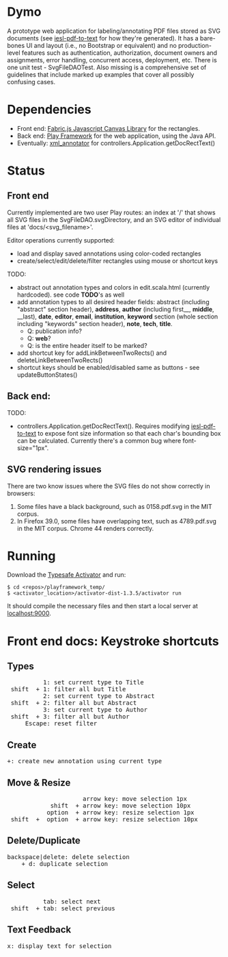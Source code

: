 # Dymo
A prototype web application for labeling/annotating PDF files stored as SVG documents (see
[iesl-pdf-to-text](https://github.com/iesl/iesl-pdf-to-text) for how they're generated). It has a bare-bones UI and
layout (i.e., no Bootstrap or equivalent) and no production-level features such as authentication, authorization,
document owners and assignments, error handling, concurrent access, deployment, etc. There is one unit test -
SvgFileDAOTest. Also missing is a comprehensive set of guidelines that include marked up examples that cover all
possibly confusing cases.


# Dependencies
* Front end: [Fabric.js Javascript Canvas Library](http://fabricjs.com/) for the rectangles.
* Back end: [Play Framework](https://playframework.com/) for the web application, using the Java API.
* Eventually: [xml_annotator](https://github.com/iesl/xml-annotator) for controllers.Application.getDocRectText()


# Status
## Front end
Currently implemented are two user Play routes: an index at '/' that shows all SVG files in the SvgFileDAO.svgDirectory,
and an SVG editor of individual files at 'docs/<svg_filename>'.

Editor operations currently supported:

* load and display saved annotations using color-coded rectangles
* create/select/edit/delete/filter rectangles using mouse or shortcut keys

TODO:

* abstract out annotation types and colors in edit.scala.html (currently hardcoded). see code __TODO__'s as well
* add annotation types to all desired header fields: abstract (including "abstract" section header), __address__,
  __author__ (including first__, __middle__, __last), __date__, __editor__, __email__, __institution__, __keyword__
  section (whole section including "keywords" section header), __note__, __tech__, __title__.
    * Q: publication info?
    * Q: __web__?
    * Q: is the entire header itself to be marked?
* add shortcut key for addLinkBetweenTwoRects() and deleteLinkBetweenTwoRects()
* shortcut keys should be enabled/disabled same as buttons - see updateButtonStates()


## Back end:
TODO:

* controllers.Application.getDocRectText(). Requires modifying [iesl-pdf-to-text](https://github.com/iesl/iesl-pdf-to-text)
  to expose font size information so that each char's bounding box can be calculated. Currently there's a common bug
  where font-size="1px".


## SVG rendering issues
There are two know issues where the SVG files do not show correctly in browsers:

1. Some files have a black background, such as 0158.pdf.svg in the MIT corpus.
2. In Firefox 39.0, some files have overlapping text, such as 4789.pdf.svg in the MIT corpus. Chrome 44 renders correctly.


# Running
Download the [Typesafe Activator](https://www.typesafe.com/get-started) and run:
```
$ cd <repos>/playframework_temp/
$ <activator_location>/activator-dist-1.3.5/activator run
```
It should compile the necessary files and then start a local server at [localhost:9000](http://localhost:9000).


# Front end docs: Keystroke shortcuts
## Types

<pre>
          1: set current type to Title
 shift  + 1: filter all but Title
          2: set current type to Abstract
 shift  + 2: filter all but Abstract
          3: set current type to Author
 shift  + 3: filter all but Author
     Escape: reset filter
</pre>

## Create

<pre>
+: create new annotation using current type
</pre>

## Move & Resize

<pre>
                     arrow key: move selection 1px
            shift  + arrow key: move selection 10px
           option  + arrow key: resize selection 1px
 shift  +  option  + arrow key: resize selection 10px
</pre>

## Delete/Duplicate

<pre>
backspace|delete: delete selection
   <control> + d: duplicate selection
</pre>

## Select

<pre>
          tab: select next
 shift  + tab: select previous
</pre>

## Text Feedback

<pre>
x: display text for selection
</pre>
